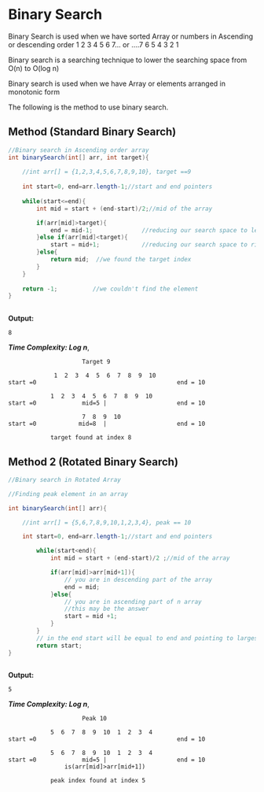 # Binary Search

Binary Search is used when we have sorted Array or numbers in Ascending or descending order
1 2 3 4 5 6 7... 
or 
....7 6 5 4 3 2 1

Binary search is a searching technique to lower the searching space from O(n) to O(log n)


Binary search is used when we have Array or elements arranged in monotonic form


The following is the method to use binary search. 



## Method  (Standard Binary Search) 

```JAVA
//Binary search in Ascending order array
int binarySearch(int[] arr, int target){
    
    //int arr[] = {1,2,3,4,5,6,7,8,9,10}, target ==9
    
    int start=0, end=arr.length-1;//start and end pointers
    
    while(start<=end){
        int mid = start + (end-start)/2;//mid of the array

        if(arr[mid]>target){
            end = mid-1;              //reducing our search space to left of array
        }else if(arr[mid]<target){
            start = mid+1;            //reducing our search space to right of array
        }else{
            return mid;  //we found the target index
        }
    }
    
    return -1;          //we couldn't find the element
}
 
```

**Output:**

```
8
```

***Time Complexity: Log n***, 

```
                     Target 9

             1  2  3  4  5  6  7  8  9  10                      
start =0                                        end = 10

            1  2  3  4  5  6  7  8  9  10                       
start =0             mid=5 |                    end = 10

                     7  8  9  10                                
start =0            mid=8  |                    end = 10

            target found at index 8 
```

## Method 2 (Rotated Binary Search) 

```JAVA
//Binary search in Rotated Array

//Finding peak element in an array

int binarySearch(int[] arr){

    //int arr[] = {5,6,7,8,9,10,1,2,3,4}, peak == 10

    int start=0, end=arr.length-1;//start and end pointers

        while(start<end){
            int mid = start + (end-start)/2 ;//mid of the array

            if(arr[mid]>arr[mid+1]){
                // you are in descending part of the array
                end = mid;
            }else{
                // you are in ascending part of n array
                //this may be the answer
                start = mid +1;
            }
        }    
        // in the end start will be equal to end and pointing to largest element
        return start;
}
 
```

**Output:**

```
5
```

***Time Complexity: Log n***, 

```
                     Peak 10

            5  6  7  8  9  10  1  2  3  4                      
start =0                                        end = 10

            5  6  7  8  9  10  1  2  3  4                       
start =0             mid=5 |                    end = 10
                is(arr[mid]>arr[mid+1])

            peak index found at index 5
```
